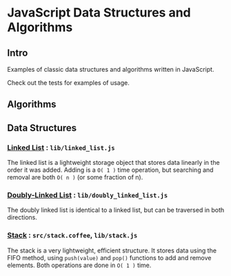 # JavaScript Data Structures and Algorithms

## Intro

Examples of classic data structures and algorithms written in JavaScript.

Check out the tests for examples of usage.

## Algorithms

## Data Structures

### [Linked List](http://en.wikipedia.org/wiki/Linked_list) : `lib/linked_list.js`

The linked list is a lightweight storage object that stores data linearly in the order it was added. Adding is a `O( 1 )` time operation, but searching and removal are both `O( n )` (or some fraction of n).

### [Doubly-Linked List](http://en.wikipedia.org/wiki/Doubly_linked_list) : `lib/doubly_linked_list.js`

The doubly linked list is identical to a linked list, but can be traversed in both directions.

### [Stack](http://en.wikipedia.org/wiki/Stack_%28abstract_data_type%29) : `src/stack.coffee`, `lib/stack.js`

The stack is a very lightweight, efficient structure. It stores data using the FIFO method, using `push(value)` and `pop()` functions to add and remove elements. Both operations are done in `O( 1 )` time.
